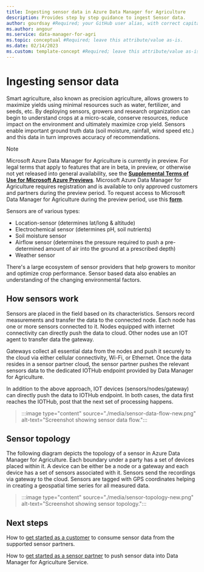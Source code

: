 ```yaml
---
title: Ingesting sensor data in Azure Data Manager for Agriculture
description: Provides step by step guidance to ingest Sensor data.
author: gourdsay #Required; your GitHub user alias, with correct capitalization.
ms.author: angour
ms.service: data-manager-for-agri
ms.topic: conceptual #Required; leave this attribute/value as-is.
ms.date: 02/14/2023
ms.custom: template-concept #Required; leave this attribute/value as-is.
---
```


# Ingesting sensor data

Smart agriculture, also known as precision agriculture, allows growers to maximize yields using minimal resources such as water, fertilizer, and seeds, etc. By deploying sensors, growers and research organization can begin to understand crops at a micro-scale, conserve resources, reduce impact on the environment and ultimately maximize  crop yield. Sensors enable important ground truth data (soil moisture, rainfall, wind speed etc.) and this data in turn improves accuracy of recommendations. 

> [!NOTE]
> Microsoft Azure Data Manager for Agriculture is currently in preview. For legal terms that apply to features that are in beta, in preview, or otherwise not yet released into general availability, see the [**Supplemental Terms of Use for Microsoft Azure Previews**](https://azure.microsoft.com/support/legal/preview-supplemental-terms/).
> Microsoft Azure Data Manager for Agriculture requires registration and is available to only approved customers and partners during the preview period. To request access to Microsoft Data Manager for Agriculture during the preview period, use this [**form**](https://aka.ms/agridatamanager).

Sensors are of various types:
* Location-sensor (determines lat/long & altitude) 
* Electrochemical sensor (determines pH, soil nutrients) 
* Soil moisture sensor 
* Airflow sensor (determines the pressure required to push a pre-determined amount of air into the ground at a prescribed depth)
* Weather sensor 

There's a large ecosystem of sensor providers that help growers to monitor and optimize crop performance. Sensor based data also enables an understanding of the changing environmental factors.

## How sensors work

Sensors are placed in the field based on its characteristics. Sensors record measurements and transfer the data to the connected node. Each node has one or more sensors connected to it. Nodes equipped with internet connectivity can  directly push the data to cloud. Other nodes use an IOT agent to transfer data the gateway.

Gateways collect all essential data from the nodes and push it securely to the cloud via either cellular connectivity, Wi-Fi, or Ethernet. Once the data resides in a sensor partner cloud, the sensor partner pushes the relevant sensors data to the dedicated IOTHub endpoint provided by Data Manager for Agriculture.

In addition to the above approach, IOT devices (sensors/nodes/gateway) can directly push the data to IOTHub endpoint. In both cases, the data first reaches the IOTHub, post that the next set of processing happens.  

>:::image type="content" source="./media/sensor-data-flow-new.png" alt-text="Screenshot showing sensor data flow.":::

## Sensor topology

The following diagram depicts the topology of a sensor in Azure Data Manager for Agriculture. Each boundary under a party has a set of devices placed within it. A device can be either be a node or a gateway and each device has a set of sensors associated with it. Sensors send the recordings via gateway to the cloud. Sensors are tagged with GPS coordinates helping in creating a geospatial time series for all measured data.

>:::image type="content" source="./media/sensor-topology-new.png" alt-text="Screenshot showing sensor topology.":::

## Next steps

How to [get started as a customer](./how-to-set-up-sensors-customer.md) to consume sensor data from the supported sensor partners.

How to [get started as a sensor partner](./how-to-set-up-sensors-partner.md) to push sensor data into Data Manager for Agriculture Service.
